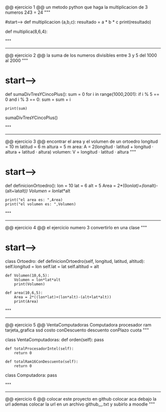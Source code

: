 @@ ejercicio 1 @@
un metodo python que haga la multiplicacion de 3 numeros
2*4*3 = 24
"""


#start-->
def multiplicacion (a,b,c):
    resultado = a * b * c
    print(resultado)

def multiplica(8,6,4):
    

"""
***************************************************************
@@ ejercicio 2 @@
la suma de los numeros divisibles entre 3 y 5 del 1000 al 2000
"""


# start-->
def sumaDivTresYCincoPlus():
    sum = 0
    for i in range(1000,2001):
        if i % 5 == 0 and i % 3 == 0:
            sum = sum + i
    
    print(sum)
sumaDivTresYCincoPlus()


"""
***************************************************************
@@ ejercicio 3 @@
encontrar el area y el volumen de un ortoedro
longitud = 10 m
latitud = 6 m
altura = 5 m
area: A = 2(longitud · latitud + longitud · altura + latitud · altura)
volumen: V = longitud · latitud · altura
"""


# start-->
def definicionOrtoedro():
    lon = 10
    lat = 6
    alt = 5
    Area = 2*((lon*lat)+(lon*alt)-(alt+lat*alt))
    Volumen = lon*lat*alt
    
    print("el area es: ",Area)
    print("el volumen es: ",Volumen)



"""
***************************************************************
@@ ejercicio 4 @@
el ejercicio numero 3 convertirlo en una clase
"""


# start-->
class Ortoedro:
    def definicionOrtoedro(self, longitud, latitud, altitud):
        self.longitud = lon 
        self.lat = lat
        self.altitud = alt
    
    def Volumen(10,6,5):
        Volumen = lon*lat*alt
        print(Volumen)
    
    def area(10,6,5):
        Area = 2*((lon*lat)+(lon*alt)-(alt+lat*alt))
        print(Area)


"""
***************************************************************
@@ ejercicio 5 @@
VentaComputadoras
Computadora
    procesador
    ram
    tarjeta_grafica
    ssd
    costo
    conDescuento
    descuento
    conPlazo
    cuota
"""


class VentaComputadoras:
    def orden(self):
        pass

    def totalProcesadorIntel(self):
        return 0

    def totalRam16ConDescuento(self):
        return 0


class Computadora:
    pass


"""
***************************************************************
@@ ejercicio 6 @@
colocar este proyecto en github
colocar aca debajo la url
ademas colocar la url en un archivo
github_<nombre>_<codigo>.txt y subirlo a moodle
"""
